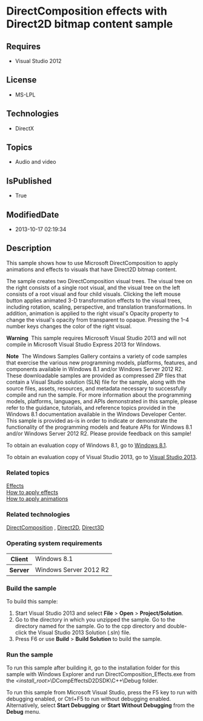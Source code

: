 # DirectComposition effects with Direct2D bitmap content sample
## Requires
* Visual Studio 2012
## License
* MS-LPL
## Technologies
* DirectX
## Topics
* Audio and video
## IsPublished
* True
## ModifiedDate
* 2013-10-17 02:19:34
## Description

<div id="mainSection">
<p>This sample shows how to use Microsoft DirectComposition to apply animations and effects to visuals that have Direct2D bitmap content.
</p>
<p>The sample creates two DirectComposition visual trees. The visual tree on the right consists of a single root visual, and the visual tree on the left consists of a root visual and four child visuals. Clicking the left mouse button applies animated 3-D transformation
 effects to the visual trees, including rotation, scaling, perspective, and translation transformations. In addition, animation is applied to the right visual's Opacity property to change the visual's opacity from transparent to opaque. Pressing the 1–4 number
 keys changes the color of the right visual.</p>
<p class="note"><b>Warning</b>&nbsp;&nbsp;This sample requires Microsoft Visual Studio&nbsp;2013 and will not compile in Microsoft Visual Studio Express&nbsp;2013 for Windows.</p>
<p class="note"><b>Note</b>&nbsp;&nbsp;The Windows Samples Gallery contains a variety of code samples that exercise the various new programming models, platforms, features, and components available in Windows&nbsp;8.1 and/or Windows Server&nbsp;2012&nbsp;R2. These downloadable samples
 are provided as compressed ZIP files that contain a Visual Studio solution (SLN) file for the sample, along with the source files, assets, resources, and metadata necessary to successfully compile and run the sample. For more information about the programming
 models, platforms, languages, and APIs demonstrated in this sample, please refer to the guidance, tutorials, and reference topics provided in the Windows&nbsp;8.1 documentation available in the Windows Developer Center. This sample is provided as-is in order to
 indicate or demonstrate the functionality of the programming models and feature APIs for Windows&nbsp;8.1 and/or Windows Server&nbsp;2012&nbsp;R2. Please provide feedback on this sample!</p>
<p>To obtain an evaluation copy of Windows&nbsp;8.1, go to <a href="http://go.microsoft.com/fwlink/p/?linkid=301696">
Windows&nbsp;8.1</a>.</p>
<p>To obtain an evaluation copy of Visual Studio&nbsp;2013, go to <a href="http://go.microsoft.com/fwlink/p/?linkid=301697">
Visual Studio&nbsp;2013</a>.</p>
<h3><a id="related_topics"></a>Related topics</h3>
<dl><dt><a href="http://msdn.microsoft.com/en-us/library/windows/desktop/hh437372">Effects</a>
</dt><dt><a href="http://msdn.microsoft.com/en-us/library/windows/desktop/hh437379">How to apply effects</a>
</dt><dt><a href="http://msdn.microsoft.com/en-us/library/windows/desktop/hh437377">How to apply animations</a>
</dt></dl>
<h3>Related technologies</h3>
<a href="http://msdn.microsoft.com/en-us/library/windows/desktop/hh437371">DirectComposition</a> ,
<a href="http://msdn.microsoft.com/en-us/library/windows/desktop/dd370990">Direct2D</a>,
<a href="http://msdn.microsoft.com/en-us/library/windows/desktop/hh309466">Direct3D</a>
<h3>Operating system requirements</h3>
<table>
<tbody>
<tr>
<th>Client</th>
<td><dt>Windows&nbsp;8.1 </dt></td>
</tr>
<tr>
<th>Server</th>
<td><dt>Windows Server&nbsp;2012&nbsp;R2 </dt></td>
</tr>
</tbody>
</table>
<h3>Build the sample</h3>
<p>To build this sample:</p>
<ol>
<li>Start Visual Studio&nbsp;2013 and select <b>File</b> &gt; <b>Open</b> &gt; <b>Project/Solution</b>.
</li><li>Go to the directory in which you unzipped the sample. Go to the directory named for the sample. Go to the cpp directory and double-click the Visual Studio&nbsp;2013 Solution (.sln) file.
</li><li>Press F6 or use <b>Build</b> &gt; <b>Build Solution</b> to build the sample. </li></ol>
<p></p>
<h3>Run the sample</h3>
<p>To run this sample after building it, go to the installation folder for this sample with Windows Explorer and run DirectComposition_Effects.exe from the
<i>&lt;install_root&gt;</i>\DCompEffectsD2DSDK\C&#43;&#43;\Debug folder. </p>
<p>To run this sample from Microsoft Visual Studio, press the F5 key to run with debugging enabled, or Ctrl&#43;F5 to run without debugging enabled. Alternatively, select
<b>Start Debugging</b> or <b>Start Without Debugging</b> from the <b>Debug</b> menu.</p>
</div>
